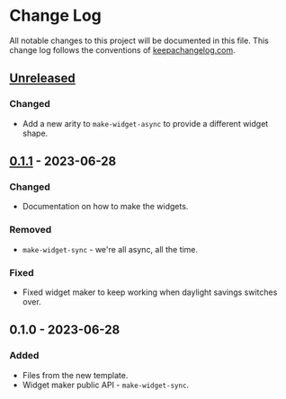 # Change Log
All notable changes to this project will be documented in this file. This change log follows the conventions of [keepachangelog.com](http://keepachangelog.com/).

## [Unreleased]
### Changed
- Add a new arity to `make-widget-async` to provide a different widget shape.

## [0.1.1] - 2023-06-28
### Changed
- Documentation on how to make the widgets.

### Removed
- `make-widget-sync` - we're all async, all the time.

### Fixed
- Fixed widget maker to keep working when daylight savings switches over.

## 0.1.0 - 2023-06-28
### Added
- Files from the new template.
- Widget maker public API - `make-widget-sync`.

[Unreleased]: https://github.com/your-name/concise/compare/0.1.1...HEAD
[0.1.1]: https://github.com/your-name/concise/compare/0.1.0...0.1.1
